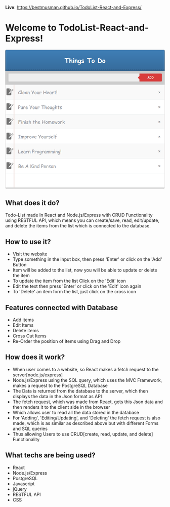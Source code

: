 
**Live**: https://bestmusman.github.io/TodoList-React-and-Express/

Welcome to TodoList-React-and-Express!
=====================
![alt text](https://github.com/bestmusman/TodoList-React-and-Express/blob/master/TodoList-React-and-Express.png?raw=true)


## What does it do?  
Todo-List made In React and Node.js/Express with CRUD Functionality using RESTFUL API, which means you can create/save, read, edit/update, and delete the items from the list which is connected to the database.

## How to use it?  
 - Visit the website 
 - Type something in the input box, then press 'Enter' or click on the 'Add' Button
 - Item will be added to the list, now you will be able to update or delete the item
 - To update the item from the list Click on the 'Edit' icon
 - Edit the text then press 'Enter' or click on the 'Edit' icon again
 - To 'Delete' an item form the list, just click on the cross icon

## Features connected with Database
 - Add items
 - Edit Items
 - Delete items
 - Cross Out Items
 - Re-Order the position of Items using Drag and Drop

## How does it work? 
 - When user comes to a website, so React makes a fetch request to the server[node.js/express] 
 - Node.js/Express using the SQL query, which uses the MVC Framework, makes a request to the PostgreSQL Database
 - The Data is returned from the database to the server, which then displays the data in the Json format as API
 - The fetch request, which was made from React, gets this Json data and then renders it to the client side in the browser
 - Which allows user to read all the data stored in the database
 - For 'Adding', 'Editing/Updating', and 'Deleting' the fetch request is also made, which is as similar as described above but with different Forms and SQL queries
 - Thus allowing Users to use CRUD[create, read, update, and delete] Functionality
 
## What techs are being used? 
 - React
 - Node.js/Express
 - PostgreSQL
 - Javascript
 - jQuery
 - RESTFUL API
 - CSS 
